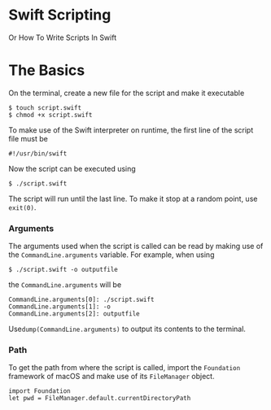 # Swift Scripting
Or How To Write Scripts In Swift

# The Basics 

On the terminal, create a new file for the script and make it executable

	$ touch script.swift
	$ chmod +x script.swift

To make use of the Swift interpreter on runtime, the first line of the script file must be

	#!/usr/bin/swift
	
Now the script can be executed using

	$ ./script.swift
	
The script will run until the last line. To make it stop at a random point, use `exit(0)`.

### Arguments
The arguments used when the script is called can be read by making use of the `CommandLine.arguments` variable. For example, when using
	
	$ ./script.swift -o outputfile

the `CommandLine.arguments` will be

	CommandLine.arguments[0]: ./script.swift
	CommandLine.arguments[1]: -o
	CommandLine.arguments[2]: outputfile

Use`dump(CommandLine.arguments)` to output its contents to the terminal.

### Path
To get the path from where the script is called, import the `Foundation` framework of macOS and make use of its `FileManager` object.

	import Foundation
	let pwd = FileManager.default.currentDirectoryPath







